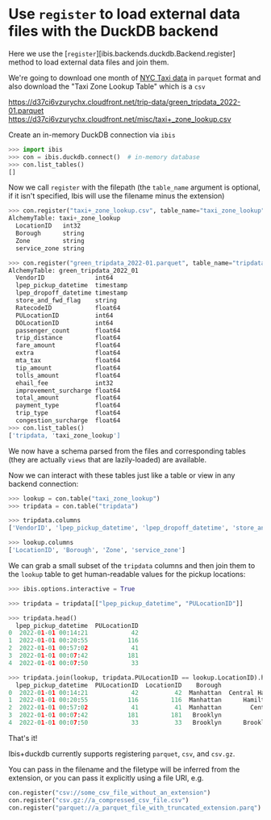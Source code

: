 # Use `register` to load external data files with the DuckDB backend

<!-- prettier-ignore-start -->
Here we use the [`register`][ibis.backends.duckdb.Backend.register] method to load external data files and join them.
<!-- prettier-ignore-end -->

We're going to download one month of [NYC Taxi
data](https://www1.nyc.gov/site/tlc/about/tlc-trip-record-data.page) in
`parquet` format and also download the "Taxi Zone Lookup Table" which is a `csv`

https://d37ci6vzurychx.cloudfront.net/trip-data/green_tripdata_2022-01.parquet
https://d37ci6vzurychx.cloudfront.net/misc/taxi+_zone_lookup.csv

Create an in-memory DuckDB connection via `ibis`

```python
>>> import ibis
>>> con = ibis.duckdb.connect()  # in-memory database
>>> con.list_tables()
[]
```

Now we call `register` with the filepath (the `table_name` argument is optional,
if it isn't specified, Ibis will use the filename minus the extension)

```python
>>> con.register("taxi+_zone_lookup.csv", table_name="taxi_zone_lookup")
AlchemyTable: taxi+_zone_lookup
  LocationID   int32
  Borough      string
  Zone         string
  service_zone string

>>> con.register("green_tripdata_2022-01.parquet", table_name="tripdata")
AlchemyTable: green_tripdata_2022_01
  VendorID              int64
  lpep_pickup_datetime  timestamp
  lpep_dropoff_datetime timestamp
  store_and_fwd_flag    string
  RatecodeID            float64
  PULocationID          int64
  DOLocationID          int64
  passenger_count       float64
  trip_distance         float64
  fare_amount           float64
  extra                 float64
  mta_tax               float64
  tip_amount            float64
  tolls_amount          float64
  ehail_fee             int32
  improvement_surcharge float64
  total_amount          float64
  payment_type          float64
  trip_type             float64
  congestion_surcharge  float64
>>> con.list_tables()
['tripdata, 'taxi_zone_lookup']
```

We now have a schema parsed from the files and corresponding tables (they are
actually `views` that are lazily-loaded) are available.

Now we can interact with these tables just like a table or view in any backend
connection:

```python
>>> lookup = con.table("taxi_zone_lookup")
>>> tripdata = con.table("tripdata")

>>> tripdata.columns
['VendorID', 'lpep_pickup_datetime', 'lpep_dropoff_datetime', 'store_and_fwd_flag', 'RatecodeID', 'PULocationID', 'DOLocationID', 'passenger_count', 'trip_distance', 'fare_amount', 'extra', 'mta_tax', 'tip_amount', 'tolls_amount', 'ehail_fee', 'improvement_surcharge', 'total_amount', 'payment_type', 'trip_type', 'congestion_surcharge']

>>> lookup.columns
['LocationID', 'Borough', 'Zone', 'service_zone']
```

We can grab a small subset of the `tripdata` columns and then join them to the
`lookup` table to get human-readable values for the pickup locations:

```python
>>> ibis.options.interactive = True

>>> tripdata = tripdata[["lpep_pickup_datetime", "PULocationID"]]

>>> tripdata.head()
  lpep_pickup_datetime  PULocationID
0  2022-01-01 00:14:21            42
1  2022-01-01 00:20:55           116
2  2022-01-01 00:57:02            41
3  2022-01-01 00:07:42           181
4  2022-01-01 00:07:50            33

>>> tripdata.join(lookup, tripdata.PULocationID == lookup.LocationID).head()
  lpep_pickup_datetime  PULocationID  LocationID    Borough                  Zone service_zone
0  2022-01-01 00:14:21            42          42  Manhattan  Central Harlem North    Boro Zone
1  2022-01-01 00:20:55           116         116  Manhattan      Hamilton Heights    Boro Zone
2  2022-01-01 00:57:02            41          41  Manhattan        Central Harlem    Boro Zone
3  2022-01-01 00:07:42           181         181   Brooklyn            Park Slope    Boro Zone
4  2022-01-01 00:07:50            33          33   Brooklyn      Brooklyn Heights    Boro Zone
```

That's it!

Ibis+duckdb currently supports registering `parquet`, `csv`, and `csv.gz`.

You can pass in the filename and the filetype will be inferred from the extension, or you can pass it explicitly using a file URI, e.g.

```python
con.register("csv://some_csv_file_without_an_extension")
con.register("csv.gz://a_compressed_csv_file.csv")
con.register("parquet://a_parquet_file_with_truncated_extension.parq")
```
